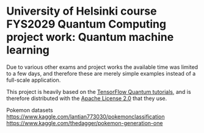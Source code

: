 # University of Helsinki course FYS2029 Quantum Computing project work: Quantum machine learning



Due to various other exams and project works the available time was limited to a few days,
and therefore these are merely simple examples instead of a full-scale application.

This project is heavily based on the
[TensorFlow Quantum tutorials](https://www.tensorflow.org/quantum/overview),
and is therefore distributed with the
[Apache License 2.0](https://www.apache.org/licenses/LICENSE-2.0)
that they use.


Pokemon datasets
https://www.kaggle.com/lantian773030/pokemonclassification
https://www.kaggle.com/thedagger/pokemon-generation-one
